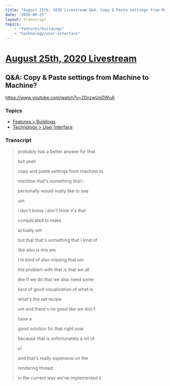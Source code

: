 ```yaml
---
title: "August 25th, 2020 Livestream Q&A: Copy & Paste settings from Machine to Machine?"
date: "2020-08-25"
layout: transcript
topics:
    - "features/buildings"
    - "technology/user-interface"
---
```

# [August 25th, 2020 Livestream](../2020-08-25.md)
## Q&A: Copy & Paste settings from Machine to Machine?
https://www.youtube.com/watch?v=20nzwUoDWuA

### Topics
* [Features > Buildings](../topics/features/buildings.md)
* [Technology > User Interface](../topics/technology/user-interface.md)

### Transcript

> probably has a better answer for that
>
> but yeah
>
> copy and paste settings from machine to
>
> machine that's something that i
>
> personally would really like to see
>
> um
>
> i don't know i don't think it's that
>
> complicated to make
>
> actually um
>
> but that that's something that i kind of
>
> like also is mis are
>
> i'm kind of also missing that um
>
> the problem with that is that we all
>
> like if we do that we also need some
>
> kind of good visualization of what is
>
> what's the set recipe
>
> um and there's no good like we don't
>
> have a
>
> good solution for that right now
>
> because that is unfortunately a lot of
>
> ui
>
> and that's really expensive on the
>
> rendering thread
>
> in the current way we've implemented it
